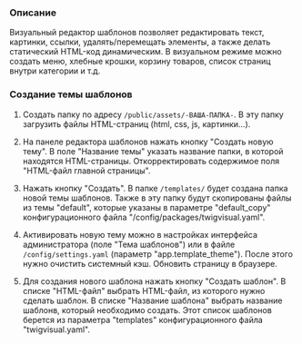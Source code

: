 ### Описание

Визуальный редактор шаблонов позволяет редактировать текст, картинки, ссылки, удалять/перемещать элементы, а также делать статический HTML-код динамическим. В визуальном режиме можно создать меню, хлебные крошки, корзину товаров, список страниц внутри категории и т.д.

### Создание темы шаблонов

1. Создать папку по адресу ``/public/assets/-ВАША-ПАПКА-``. В эту папку загрузить файлы HTML-страниц (html, css, js, картинки...).

2. На панеле редактора шаблонов нажать кнопку "Создать новую тему". В поле "Название темы" указать название папки, в которой находятся HTML-страницы. Откорректировать содержимое поля "HTML-файл главной страницы".

3. Нажать кнопку "Создать". В папке ``/templates/`` будет создана папка новой темы шаблонов. Также в эту папку будут скопированы файлы из темы "default", которые указаны в параметре "default_copy" конфигурационного файла "/config/packages/twigvisual.yaml".

4. Активировать новую тему можно в настройках интерфейса администратора (поле "Тема шаблонов") или в файле ``/config/settings.yaml`` (параметр "app.template_theme"). После этого нужно очистить системный кэш. Обновить страницу в браузере.

5. Для создания нового шаблона нажать кнопку "Создать шаблон". В списке "HTML-файл" выбрать HTML-файл, из которого нужно сделать шаблон. В списке "Название шаблона" выбрать название шаблонв, который необходимо создать. Этот список шаблонов берется из параметра "templates" конфигурационного файла "twigvisual.yaml".





